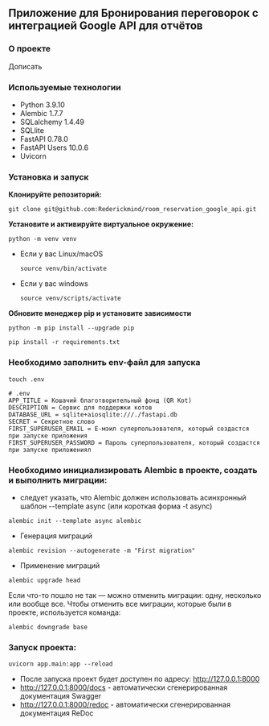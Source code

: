 ## Приложение для Бронирования переговорок с интеграцией Google API для отчётов

### О проекте

Дописать


### Используемые технологии
- Python 3.9.10
- Alembic 1.7.7
- SQLalchemy 1.4.49
- SQLlite
- FastAPI 0.78.0
- FastAPI Users 10.0.6
- Uvicorn

### Установка и запуск

**Клонируйте репозиторий:**

```
git clone git@github.com:Rederickmind/room_reservation_google_api.git
```

**Установите и активируйте виртуальное окружение:**

```
python -m venv venv
```

* Если у вас Linux/macOS

    ```
    source venv/bin/activate
    ```

* Если у вас windows

    ```
    source venv/scripts/activate
    ```

**Обновите менеджер pip и установите зависимости**

```
python -m pip install --upgrade pip
```

```
pip install -r requirements.txt
```

### Необходимо заполнить env-файл для запуска
```
touch .env
```
```
# .env
APP_TITLE = Кошачий благотворительный фонд (QR Kot)
DESCRIPTION = Сервис для поддержки котов
DATABASE_URL = sqlite+aiosqlite:///./fastapi.db
SECRET = Секретное слово
FIRST_SUPERUSER_EMAIL = Е-мэил суперпользователя, который создастся при запуске приложения
FIRST_SUPERUSER_PASSWORD = Пароль суперпользователя, который создастся при запуске приложениял
```


### Необходимо инициализировать Alembic в проекте, создать и выполнить миграции:
- следует указать, что Alembic должен использовать асинхронный шаблон --template async (или короткая форма -t async)
```
alembic init --template async alembic
```
- Генерация миграций
```
alembic revision --autogenerate -m "First migration"
```
- Применение миграций
```
alembic upgrade head
```
Если что-то пошло не так — можно отменить миграции: одну, несколько или вообще все.
Чтобы отменить все миграции, которые были в проекте, используется команда:
```
alembic downgrade base 
```

### Запуск проекта:
```
uvicorn app.main:app --reload
```

- После запуска проект будет доступен по адресу: http://127.0.0.1:8000
- http://127.0.0.1:8000/docs - автоматически сгенерированная документация Swagger
- http://127.0.0.1:8000/redoc - автоматически сгенерированная документация ReDoc